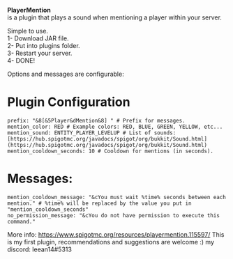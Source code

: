 **PlayerMention**  
is a plugin that plays a sound when mentioning a player within your server.  
  
Simple to use.  
1- Download JAR file.  
2- Put into plugins folder.  
3- Restart your server.  
4- DONE!  
  
Options and messages are configurable:

# Plugin Configuration

    prefix: "&8[&5Player&dMention&8] " # Prefix for messages. 
    mention_color: RED # Example colors: RED, BLUE, GREEN, YELLOW, etc... 
    mention_sound: ENTITY_PLAYER_LEVELUP # List of sounds: [https://hub.spigotmc.org/javadocs/spigot/org/bukkit/Sound.html](https://hub.spigotmc.org/javadocs/spigot/org/bukkit/Sound.html)
    mention_cooldown_seconds: 10 # Cooldown for mentions (in seconds).
 

# Messages:

    mention_cooldown_message: "&cYou must wait %time% seconds between each mention." # %time% will be replaced by the value you put in "mention_cooldown_seconds" 
    no_permission_message: "&cYou do not have permission to execute this command."


More info: https://www.spigotmc.org/resources/playermention.115597/
This is my first plugin, recommendations and suggestions are welcome :) my discord: leean14#5313